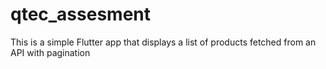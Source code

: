 # qtec_assesment
This is a simple Flutter app that displays a list of products fetched from an API with pagination
